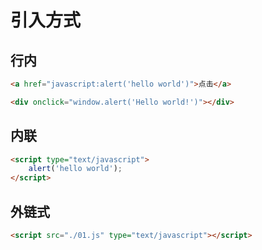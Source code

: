 #  引入方式

##  行内

```html
<a href="javascript:alert('hello world')">点击</a>
```

```html
<div onclick="window.alert('Hello world!')"></div>
```



##  内联

```html
<script type="text/javascript">
    alert('hello world');
</script>
```

##  外链式

```html
<script src="./01.js" type="text/javascript"></script>
```

